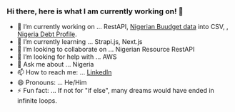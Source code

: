 ### Hi there, here is what I am currently working on! 👋

- 🔭 I’m currently working on ... RestAPI, [Nigerian Buudget data](https://github.com/odunayo12/New_NGN_BUDGET_DATA) into CSV, , [Nigeria Debt Profile](https://github.com/odunayo12/ngn-debt-profile).
- 🌱 I’m currently learning ... Strapi.js, Next.js
- 👯 I’m looking to collaborate on ...  Nigerian Resource RestAPI
- 🤔 I’m looking for help with ... AWS
- 💬 Ask me about ... Nigeria
- 📫 How to reach me: ... [LinkedIn](https://www.linkedin.com/in/odunayo-rotimi/)
- 😄 Pronouns: ... He/Him
- ⚡ Fun fact: ... If not for "if else", many dreams would have ended in infinite loops.




